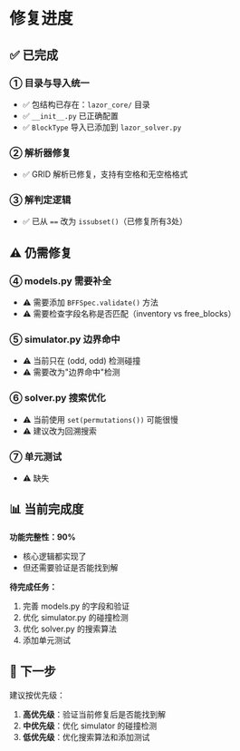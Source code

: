 # 修复进度

## ✅ 已完成

### ① 目录与导入统一
- ✅ 包结构已存在：`lazor_core/` 目录
- ✅ `__init__.py` 已正确配置
- ✅ `BlockType` 导入已添加到 `lazor_solver.py`

### ② 解析器修复
- ✅ GRID 解析已修复，支持有空格和无空格格式

### ③ 解判定逻辑
- ✅ 已从 `==` 改为 `issubset()`（已修复所有3处）

## ⚠️ 仍需修复

### ④ models.py 需要补全
- ⚠️ 需要添加 `BFFSpec.validate()` 方法
- ⚠️ 需要检查字段名称是否匹配（inventory vs free_blocks）

### ⑤ simulator.py 边界命中
- ⚠️ 当前只在 (odd, odd) 检测碰撞
- ⚠️ 需要改为"边界命中"检测

### ⑥ solver.py 搜索优化
- ⚠️ 当前使用 `set(permutations())` 可能很慢
- ⚠️ 建议改为回溯搜索

### ⑦ 单元测试
- ⚠️ 缺失

## 📊 当前完成度

**功能完整性：90%**
- 核心逻辑都实现了
- 但还需要验证是否能找到解

**待完成任务：**
1. 完善 models.py 的字段和验证
2. 优化 simulator.py 的碰撞检测
3. 优化 solver.py 的搜索算法
4. 添加单元测试

## 🎯 下一步

建议按优先级：
1. **高优先级**：验证当前修复后是否能找到解
2. **中优先级**：优化 simulator 的碰撞检测
3. **低优先级**：优化搜索算法和添加测试

